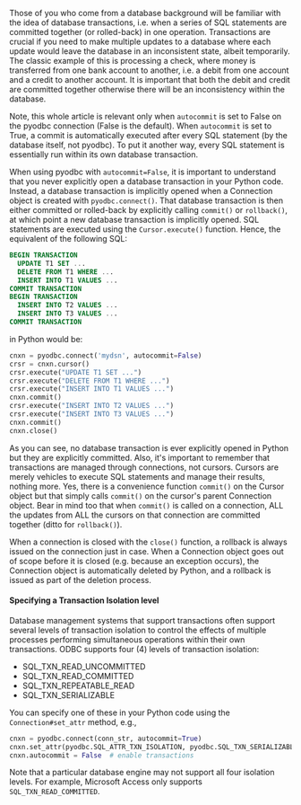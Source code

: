 Those of you who come from a database background will be familiar with the idea of database transactions, i.e. when a series of SQL statements are committed together (or rolled-back) in one operation. Transactions are crucial if you need to make multiple updates to a database where each update would leave the database in an inconsistent state, albeit temporarily. The classic example of this is processing a check, where money is transferred from one bank account to another, i.e. a debit from one account and a credit to another account. It is important that both the debit and credit are committed together otherwise there will be an inconsistency within the database.

Note, this whole article is relevant only when `autocommit` is set to False on the pyodbc connection (False is the default). When `autocommit` is set to True, a commit is automatically executed after every SQL statement (by the database itself, not pyodbc). To put it another way, every SQL statement is essentially run within its own database transaction.

When using pyodbc with `autocommit=False`, it is important to understand that you never explicitly open a database transaction in your Python code. Instead, a database transaction is implicitly opened when a Connection object is created with `pyodbc.connect()`. That database transaction is then either committed or rolled-back by explicitly calling `commit()` or `rollback()`, at which point a new database transaction is implicitly opened. SQL statements are executed using the `Cursor.execute()` function. Hence, the equivalent of the following SQL:
```sql
BEGIN TRANSACTION
  UPDATE T1 SET ...
  DELETE FROM T1 WHERE ...
  INSERT INTO T1 VALUES ...
COMMIT TRANSACTION
BEGIN TRANSACTION
  INSERT INTO T2 VALUES ...
  INSERT INTO T3 VALUES ...
COMMIT TRANSACTION
```
in Python would be:
```python
cnxn = pyodbc.connect('mydsn', autocommit=False)
crsr = cnxn.cursor()
crsr.execute("UPDATE T1 SET ...")
crsr.execute("DELETE FROM T1 WHERE ...")
crsr.execute("INSERT INTO T1 VALUES ...")
cnxn.commit()
crsr.execute("INSERT INTO T2 VALUES ...")
crsr.execute("INSERT INTO T3 VALUES ...")
cnxn.commit()
cnxn.close()
```
As you can see, no database transaction is ever explicitly opened in Python but they are explicitly committed. Also, it's important to remember that transactions are managed through connections, not cursors. Cursors are merely vehicles to execute SQL statements and manage their results, nothing more. Yes, there is a convenience function `commit()` on the Cursor object but that simply calls `commit()` on the cursor's parent Connection object. Bear in mind too that when `commit()` is called on a connection, ALL the updates from ALL the cursors on that connection are committed together (ditto for `rollback()`).

When a connection is closed with the `close()` function, a rollback is always issued on the connection just in case. When a Connection object goes out of scope before it is closed (e.g. because an exception occurs), the Connection object is automatically deleted by Python, and a rollback is issued as part of the deletion process.

#### Specifying a Transaction Isolation level

Database management systems that support transactions often support several levels of transaction isolation to control the effects of multiple processes performing simultaneous operations within their own transactions. ODBC supports four (4) levels of transaction isolation:

- SQL_TXN_READ_UNCOMMITTED
- SQL_TXN_READ_COMMITTED
- SQL_TXN_REPEATABLE_READ
- SQL_TXN_SERIALIZABLE

You can specify one of these in your Python code using the `Connection#set_attr` method, e.g.,

```python
cnxn = pyodbc.connect(conn_str, autocommit=True)
cnxn.set_attr(pyodbc.SQL_ATTR_TXN_ISOLATION, pyodbc.SQL_TXN_SERIALIZABLE)
cnxn.autocommit = False  # enable transactions
```

Note that a particular database engine may not support all four isolation levels. For example, Microsoft Access only supports `SQL_TXN_READ_COMMITTED`.